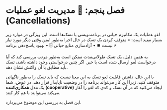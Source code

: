 # فصل پنجم: 📌 **مدیریت لغو عملیات (Cancellations)**

لغو عملیات یک مکانیزم حیاتی در برنامه‌نویسی با تسک‌ها است. این ویژگی در موارد زیر بسیار مفید است:
• متوقف کردن یک تسک در حال اجرا به‌طور ایمن وقتی دیگر مورد نیاز نیست ⏹️
• آزادسازی منابع حیاتی 🗄️
• بهبود پاسخ‌دهی برنامه ⚡

به همین دلیل، یک تسک طولانی‌مدت ممکن است به‌طور مرتب بررسی کند که آیا درخواست لغو ارسال شده است یا خیر. اگر چنین درخواستی وجود داشته باشد، تسک باید مطابق با آن واکنش نشان دهد.

با این حال، داشتن قابلیت لغو تسک به این معنا نیست که باید تسک را به‌طور ناگهانی متوقف کنید، زیرا این کار می‌تواند برنامه را در وضعیت ناپایدار قرار دهد. در عوض، شما یک مدل **همکاری‌کننده (cooperative)** ایجاد می‌کنید که در آن تسک و کدی که لغو را آغاز می‌کند می‌توانند با هم کار کنند.

این فصل به بررسی این موضوع می‌پردازد.
